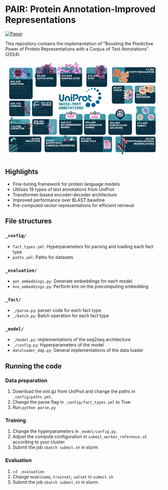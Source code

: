 # PAIR: Protein Annotation-Improved Representations

[![Paper](https://img.shields.io/badge/Paper-bioRxiv-red)](https://www.biorxiv.org/content/10.1101/2024.07.22.604688v2.abstract)


This repository contains the implementation of "Boosting the Predictive Power of Protein Representations with a Corpus of Text Annotations" (2024).

![PAIR](pair.png)


## Highlights

- Fine-tuning framework for protein language models
- Utilizes 19 types of text annotations from UniProt
- Transformer-based encoder-decoder architecture
- Improved performance over BLAST baseline
- Pre-computed vector representations for efficient retrieval

## File structures

### `_config/`
- `fact_types.yml`: Hyperparameters for parsing and loading each fact type
- `paths.yml`: Paths for datasets

### `_evaluation/`
- `get_embeddings.py`: Generate embeddings for each model
- `knn_embeddings.py`: Perform knn on the precomputing embedding

### `_fact/`
- `_/parse.py`: parser code for each fact type
- `_/batch.py`: Batch operation for each fact type

### `_model/`
- `_/model.py`: implementations of the seq2seq architecture
- `_/config.py`: Hyperparameters of the model
- `dataloader_ddp.py`: General implementations of the data loader

## Running the code

### Data preparation

1. Download the xml.gz from UniProt and change the paths in `_config/paths.yml`.
2. Change the parse flag in `_config/fact_types.yml` to True
3. Run `python parse.py`

### Training

1. Change the hyperparameters in `_model/config.py`.
2. Adjust the compute configuration in `submit_worker_reference.sh` according to your cluster.
3. Submit the job `sbatch submit.sh` in slurm.

### Evaluation
1. `cd _evaluation`
2. Change `modelname`, `trainset`, `valset` in `submit.sh`
3. Submit the job `sbatch submit.sh` in slurm.



